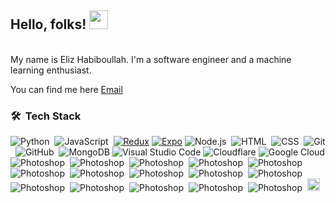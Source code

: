 ## Hello, folks! <img src="https://raw.githubusercontent.com/MartinHeinz/MartinHeinz/master/wave.gif" width="30px">

<br />
My name is Eliz Habiboullah. I'm a software engineer and a machine learning enthusiast.

You can find me here <a href="mailto:eliz4ads@gmail.com" class="footer-link">Email</a>

### 🛠 &nbsp;Tech Stack

![Python](https://img.shields.io/badge/-Python-05122A?style=flat&logo=python)&nbsp;
![JavaScript](https://img.shields.io/badge/-JavaScript-05122A?style=flat&logo=javascript)&nbsp;
[![Redux](https://img.shields.io/badge/Redux-764ABC?logo=redux&logoColor=fff)](#)
[![Expo](https://img.shields.io/badge/Expo-000020?logo=expo&logoColor=fff)](#)
![Node.js](https://img.shields.io/badge/-Node.js-05122A?style=flat&logo=node.js)&nbsp;
![HTML](https://img.shields.io/badge/-HTML-05122A?style=flat&logo=HTML5)&nbsp;
![CSS](https://img.shields.io/badge/-CSS-05122A?style=flat&logo=CSS3&logoColor=1572B6)&nbsp;
![Git](https://img.shields.io/badge/-Git-05122A?style=flat&logo=git)&nbsp;
![GitHub](https://img.shields.io/badge/-GitHub-05122A?style=flat&logo=github)&nbsp;
![MongoDB](https://img.shields.io/badge/MongoDB-%234ea94b.svg?logo=mongodb&logoColor=white)
![Visual Studio Code](https://img.shields.io/badge/-Visual%20Studio%20Code-05122A?style=flat&logo=visual-studio-code&logoColor=007ACC)
![Cloudflare](https://img.shields.io/badge/Cloudflare-F38020?logo=Cloudflare&logoColor=white)
![Google Cloud](https://img.shields.io/badge/Google%20Cloud-%234285F4.svg?logo=google-cloud&logoColor=white)
![Photoshop](https://img.shields.io/badge/Node.js-43853D?style=for-the-badge&logo=node.js&logoColor=white)&nbsp;
![Photoshop](https://img.shields.io/badge/TypeScript-007ACC?style=for-the-badge&logo=typescript&logoColor=white)&nbsp;
![Photoshop](https://img.shields.io/badge/Sass-CC6699?style=for-the-badge&logo=sass&logoColor=white)&nbsp;
![Photoshop](https://img.shields.io/badge/Scala-DC322F?style=for-the-badge&logo=scala&logoColor=white)&nbsp;
![Photoshop](https://img.shields.io/badge/React_Native-20232A?style=for-the-badge&logo=react&logoColor=61DAFB)&nbsp;
![Photoshop](https://img.shields.io/badge/Amazon_AWS-232F3E?style=for-the-badge&logo=amazon-aws&logoColor=white)&nbsp;
![Photoshop](https://img.shields.io/badge/Google_Cloud-4285F4?style=for-the-badge&logo=google-cloud&logoColor=white)&nbsp;
![Photoshop](https://img.shields.io/badge/Microsoft_Access-A4373A?style=for-the-badge&logo=microsoft-access&logoColor=white)&nbsp;
![Photoshop](https://img.shields.io/badge/Jest-323330?style=for-the-badge&logo=Jest&logoColor=white)&nbsp;
![Photoshop](https://img.shields.io/badge/Amazon_AWS-FF9900?style=for-the-badge&logo=amazonaws&logoColor=white)&nbsp;
![Photoshop](https://img.shields.io/badge/TensorFlow-FF6F00?style=for-the-badge&logo=tensorflow&logoColor=white)&nbsp;
![Photoshop](https://img.shields.io/badge/Cloudflare-F38020?style=for-the-badge&logo=Cloudflare&logoColor=white)&nbsp;
![Photoshop](https://img.shields.io/badge/Digital_Ocean-0080FF?style=for-the-badge&logo=DigitalOcean&logoColor=white)&nbsp;
![Photoshop](https://img.shields.io/badge/microsoft%20azure-0089D6?style=for-the-badge&logo=microsoft-azure&logoColor=white)&nbsp;
![Photoshop](https://img.shields.io/badge/React-20232A?style=for-the-badge&logo=react&logoColor=61DAFB)&nbsp;
<img src="https://cdn.jsdelivr.net/gh/devicons/devicon/icons/npm/npm-original-wordmark.svg" height="20" alt="npm logo"  />
  <img width="12" />


<!-- 🔭 I’m currently working on ... -->
<!-- 🌱 I’m currently learning ... -->
<!-- 👯 I’m looking to collaborate on ... -->
<!-- 🤔 I’m looking for help with ... -->
<!-- 💬 Ask me about ... -->
<!-- 📫 How to reach me: ... -->
<!-- 😄 Pronouns: ... -->
<!-- ⚡ Fun fact: ... -->


